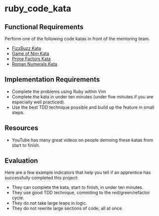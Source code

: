 # ruby_code_kata

## Functional Requirements

Perform one of the following code katas in front of the mentoring team.

* [FizzBuzz Kata](http://codingdojo.org/kata/FizzBuzz/)
* [Game of Nim Kata](http://codingdojo.org/kata/Nim/)
* [Prime Factors Kata](https://www.codewars.com/kata/prime-factors)
* [Roman Numerals Kata](http://codingdojo.org/kata/RomanNumerals/)

## Implementation Requirements

* Complete the problems using Ruby within Vim
* Complete the kata in under ten minutes (under five minutes if you are especially well practiced).
* Use the best TDD technique possible and build up the feature in small steps.

## Resources

* YouTube has many great videos on people demoing these katas from start to finish.

## Evaluation

Here are a few example indicators that help you tell if an apprentice has successfully completed this project:

* They can complete the kata, start to finish, in under ten minutes.
* They use good TDD technique, commiting to the red/green/refactor cycle.
* They do not take large leaps in logic.
* They do not rewrite large sections of code, all at once.

